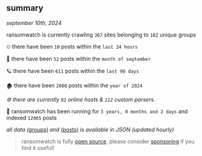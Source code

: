 
## summary
_september 10th, 2024_

ransomwatch is currently crawling `367` sites belonging to `182` unique groups

⏲ there have been `10` posts within the `last 24 hours`

🦈 there have been `52` posts within the `month of september`

🪐 there have been `611` posts within the `last 90 days`

🏚 there have been `2608` posts within the `year of 2024`

_⚙️ there are currently `92` online hosts & `112` custom parsers._

🦕 ransomwatch has been running for `3 years, 0 months and 2 days` and indexed `12065` posts

_all data  [(groups)](http://ransomwhat.telemetry.ltd/groups) and [(posts)](http://ransomwhat.telemetry.ltd/posts) is available in JSON (updated hourly)_

> ransomwatch is fully [open source](https://github.com/joshhighet/ransomwatch#ransomwatch--). please consider [sponsoring](https://github.com/sponsors/joshhighet) if you find it useful!
